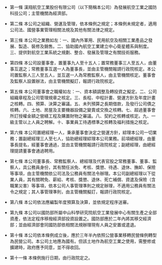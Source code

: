 * 第一條 漢翔航空工業股份有限公司（以下簡稱本公司）為發展航空工業之國防科技公司；主管機關為經濟部。

* 第二條 本公司之組織、營運及管理，依本條例之規定；本條例未規定者，適用公司法、國營事業管理相關法規及其他有關法律之規定。

* 第三條 本公司之業務如左：一、國內外軍用、民用航空及相關工業產品之發展、製造、裝修及銷售。二、協助國內航空工業建立中心衛星體系與制度。三、提供對航空工業系統之規劃、整合、發展及管理之有關技術服務。

* 第四條 本公司設董事會，置董事九人至十五人；置常務董事三人至五人，由董事互選之；常務董事互選一人為董事長，並由主管機關報請行政院核定。本公司置監察人三人至五人，並互選一人為常務監察人，由主管機關核定。董事會及監察人設置辦法，由主管機關擬訂，報請行政院核定。

* 第五條 本公司董事會之職權如左：一、資本額調整及轉投資之擬定。二、公司組織章程及公司管理規章之核定。三、長程、中程計畫、營運方針及年度計畫之核轉。四、預算、決算之審議。五、未列預算之長期借款，及發行公司債之核轉。六、土地、房屋及主要機器設備之變賣或交換之核轉。七、超過董事會所訂授權金額之營繕工程及購置財物之審議。八、契約之核轉或核定。九、一級主管以上人員之聘解。十、事業員工待遇標準之核轉及福利措施之核定。

* 第六條 本公司置總經理一人，秉承董事會決定之營運方針，綜理本公司一切業務；置副總經理三人至七人，協助總經理綜理本公司業務。前項總經理，由董事長提名，經董事會通過，並由主管機關報請行政院核定；副總經理，由總經理提請董事會通過聘用。

* 第七條 本公司董事長、常務監察人、總經理及代表官股之常務董事、董事、監察人，具公務員身份，其有關任派免、考核、獎懲、待遇、退休、撫卹、保險等事項，由主管機關依公司法及公務員有關法令辦理。本公司副總經理以下從業人員，其有關聘免、薪給、考核、獎懲、退休、死亡補償、資遣及保險（含職業災害）等事項，依本公司人事管理準則之規定辦理，不適用公務員有關法令之規定；其人事管理準則，由主管機關擬訂，報請行政院核定。

* 第八條 本公司依法應編製年度預算及決算，並依規定程序送審。

* 第九條 本公司以國防部所屬中山科學研究院航空工業發展中心有關生產之全部資產，依法定程序移撥經濟部投資設置之。國防部應於二年內將其移交經濟部；並由經濟部會同國防部依相關法規辦理現有人員之安置或遣退。

* 第十條 本公司依本條例成立後，應於三年半內依照公營事業移轉民營條例轉型為民營公司。本公司土地應為國有。但該土地作為航空工業之使用，需整修或擴建時，政府應予同意，並不得收回。

* 第十一條 本條例施行日期，由行政院定之。

